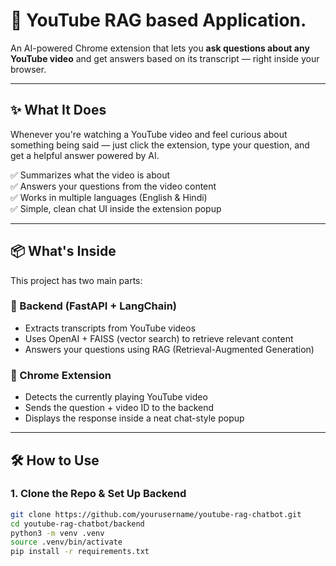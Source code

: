 # 🎥 YouTube RAG based Application.

An AI-powered Chrome extension that lets you **ask questions about any YouTube video** and get answers based on its transcript — right inside your browser.

---

## ✨ What It Does

Whenever you're watching a YouTube video and feel curious about something being said — just click the extension, type your question, and get a helpful answer powered by AI.

✅ Summarizes what the video is about  
✅ Answers your questions from the video content  
✅ Works in multiple languages (English & Hindi)  
✅ Simple, clean chat UI inside the extension popup

---

## 📦 What's Inside

This project has two main parts:

### 🧠 Backend (FastAPI + LangChain)

- Extracts transcripts from YouTube videos
- Uses OpenAI + FAISS (vector search) to retrieve relevant content
- Answers your questions using RAG (Retrieval-Augmented Generation)

### 🧩 Chrome Extension

- Detects the currently playing YouTube video
- Sends the question + video ID to the backend
- Displays the response inside a neat chat-style popup

---

## 🛠️ How to Use

### 1. Clone the Repo & Set Up Backend

```bash
git clone https://github.com/yourusername/youtube-rag-chatbot.git
cd youtube-rag-chatbot/backend
python3 -m venv .venv
source .venv/bin/activate
pip install -r requirements.txt
```
